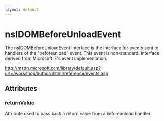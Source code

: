 ```yaml
---
layout: default
---
```


# nsIDOMBeforeUnloadEvent #

The nsIDOMBeforeUnloadEvent interface is the interface for events
sent to handlers of the "beforeunload" event. This event is
non-standard. Interface derived from Microsoft IE's event
implementation.

http://msdn.microsoft.com/library/default.asp?url=/workshop/author/dhtml/reference/events.asp



## Attributes ##

### returnValue ###

Attribute used to pass back a return value from a beforeunload
handler

